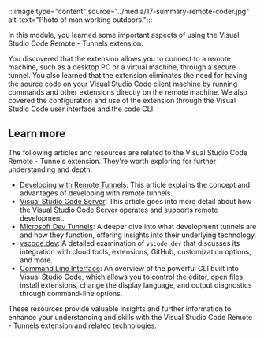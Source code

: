 :::image type="content" source="../media/17-summary-remote-coder.jpg" alt-text="Photo of man working outdoors.":::

In this module, you learned some important aspects of using the Visual Studio Code Remote - Tunnels extension.

You discovered that the extension allows you to connect to a remote machine, such as a desktop PC or a virtual machine, through a secure tunnel. You also learned that the extension eliminates the need for having the source code on your Visual Studio Code client machine by running commands and other extensions directly on the remote machine. We also covered the configuration and use of the extension through the Visual Studio Code user interface and the code CLI.

## Learn more

The following articles and resources are related to the Visual Studio Code Remote - Tunnels extension. They're worth exploring for further understanding and depth.

- [Developing with Remote Tunnels](https://code.visualstudio.com/docs/remote/tunnels): This article explains the concept and advantages of developing with remote tunnels.
- [Visual Studio Code Server](https://code.visualstudio.com/docs/remote/vscode-server): This article goes into more detail about how the Visual Studio Code Server operates and supports remote development.
- [Microsoft Dev Tunnels](/azure/developer/dev-tunnels/overview): A deeper dive into what development tunnels are and how they function, offering insights into their underlying technology.
- [vscode.dev](http://vscode.dev): A detailed examination of `vscode.dev` that discusses its integration with cloud tools, extensions, GitHub, customization options, and more.
- [Command Line Interface](https://code.visualstudio.com/docs/editor/command-line): An overview of the powerful CLI built into Visual Studio Code, which allows you to control the editor, open files, install extensions, change the display language, and output diagnostics through command-line options.

These resources provide valuable insights and further information to enhance your understanding and skills with the Visual Studio Code Remote - Tunnels extension and related technologies.
